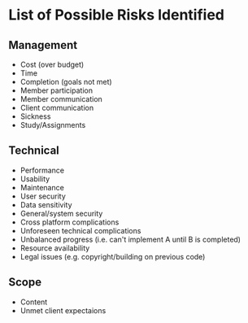 # List of Possible Risks Identified

## Management

- Cost (over budget)
- Time
- Completion (goals not met)
- Member participation
- Member communication
- Client communication
- Sickness
- Study/Assignments

## Technical

- Performance
- Usability
- Maintenance
- User security
- Data sensitivity
- General/system security
- Cross platform complications
- Unforeseen technical complications
- Unbalanced progress (i.e. can't implement A until B is completed)
- Resource availability
- Legal issues (e.g. copyright/building on previous code)

## Scope

- Content
- Unmet client expectaions
